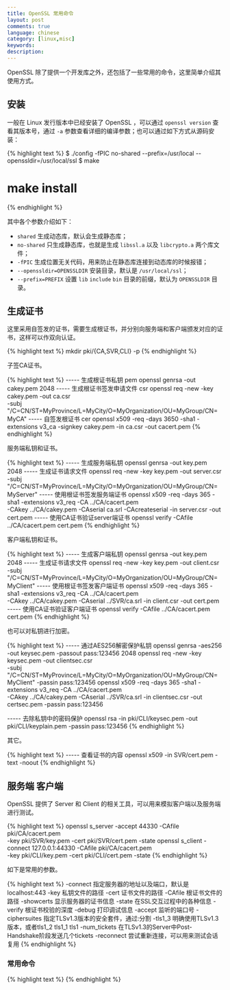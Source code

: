 ```yaml
---
title: OpenSSL 常用命令
layout: post
comments: true
language: chinese
category: [linux,misc]
keywords:
description:
---
```


OpenSSL 除了提供一个开发库之外，还包括了一些常用的命令，这里简单介绍其使用方式。

<!-- more -->

## 安装

一般在 Linux 发行版本中已经安装了 OpenSSL ，可以通过 `openssl version` 查看其版本号，通过 `-a` 参数查看详细的编译参数；也可以通过如下方式从源码安装：

{% highlight text %}
$ ./config -fPIC no-shared --prefix=/usr/local --openssldir=/usr/local/ssl
$ make
# make install
{% endhighlight %}

其中各个参数介绍如下：

* `shared` 生成动态库，默认会生成静态库；
* `no-shared` 只生成静态库，也就是生成 `libssl.a` 以及 `libcrypto.a` 两个库文件；
* `-fPIC` 生成位置无关代码，用来防止在静态库连接到动态库的时候报错；
* `--openssldir=OPENSSLDIR` 安装目录，默认是 `/usr/local/ssl`；
* `--prefix=PREFIX` 设置 `lib` `include` `bin` 目录的前缀，默认为 `OPENSSLDIR` 目录。

## 生成证书

这里采用自签发的证书，需要生成根证书，并分别向服务端和客户端颁发对应的证书，这样可以作双向认证。

{% highlight text %}
mkdir pki/{CA,SVR,CLI} -p
{% endhighlight %}

子签CA证书。

{% highlight text %}
----- 生成根证书私钥 pem
openssl genrsa -out cakey.pem 2048
----- 生成根证书签发申请文件 csr
openssl req -new -key cakey.pem -out ca.csr    \
	-subj "/C=CN/ST=MyProvince/L=MyCity/O=MyOrganization/OU=MyGroup/CN=MyCA"
----- 自签发根证书 cer
openssl x509 -req -days 3650 -sha1 -extensions v3_ca -signkey cakey.pem -in ca.csr -out cacert.pem
{% endhighlight %}

服务端私钥和证书。

{% highlight text %}
----- 生成服务端私钥
openssl genrsa -out key.pem 2048
----- 生成证书请求文件
openssl req -new -key key.pem -out server.csr  \
	-subj "/C=CN/ST=MyProvince/L=MyCity/O=MyOrganization/OU=MyGroup/CN=MyServer"
----- 使用根证书签发服务端证书
openssl x509 -req -days 365 -sha1 -extensions v3_req -CA ../CA/cacert.pem     \
	-CAkey ../CA/cakey.pem -CAserial ca.srl -CAcreateserial -in server.csr -out cert.pem
----- 使用CA证书验证server端证书
openssl verify -CAfile ../CA/cacert.pem cert.pem
{% endhighlight %}


客户端私钥和证书。

{% highlight text %}
----- 生成客户端私钥
openssl genrsa -out key.pem 2048
----- 生成证书请求文件
openssl req -new -key key.pem -out client.csr  \
	-subj "/C=CN/ST=MyProvince/L=MyCity/O=MyOrganization/OU=MyGroup/CN=MyClient"
----- 使用根证书签发客户端证书
openssl x509 -req -days 365 -sha1 -extensions v3_req -CA ../CA/cacert.pem     \
	-CAkey ../CA/cakey.pem -CAserial ../SVR/ca.srl -in client.csr -out cert.pem
----- 使用CA证书验证客户端证书
openssl verify -CAfile ../CA/cacert.pem cert.pem
{% endhighlight %}

也可以对私钥进行加密。

{% highlight text %}
----- 通过AES256解密保护私钥
openssl genrsa -aes256 -out keysec.pem -passout pass:123456 2048
openssl req -new -key keysec.pem -out clientsec.csr   \
	-subj "/C=CN/ST=MyProvince/L=MyCity/O=MyOrganization/OU=MyGroup/CN=MyClient" -passin pass:123456
openssl x509 -req -days 365 -sha1 -extensions v3_req -CA ../CA/cacert.pem     \
	-CAkey ../CA/cakey.pem -CAserial ../SVR/ca.srl -in clientsec.csr -out certsec.pem -passin pass:123456

----- 去除私钥中的密码保护
openssl rsa -in pki/CLI/keysec.pem -out pki/CLI/keyplain.pem -passin pass:123456
{% endhighlight %}

其它。

{% highlight text %}
----- 查看证书的内容
openssl x509 -in SVR/cert.pem -text -noout
{% endhighlight %}

<!--
https://ningyu1.github.io/site/post/51-ssl-cert/
吊销证书：$ openssl ca -revoke cert.pem -config openssl.cnf
证书吊销列表：$ openssl ca -gencrl -out cacert.crl -config openssl.cnf
查看列表内容：$ openssl crl -in cacert.crl -text -noout
-->

## 服务端 客户端

OpenSSL 提供了 Server 和 Client 的相关工具，可以用来模拟客户端以及服务端进行测试。

{% highlight text %}
openssl s_server -accept 44330 -CAfile pki/CA/cacert.pem            \
	-key pki/SVR/key.pem -cert pki/SVR/cert.pem -state
openssl s_client -connect 127.0.0.1:44330 -CAfile pki/CA/cacert.pem \
	-key pki/CLI/key.pem -cert pki/CLI/cert.pem -state
{% endhighlight %}

如下是常用的参数。

{% highlight text %}
-connect          指定服务器的地址以及端口，默认是localhost:443
-key              私钥文件的路径
-cert             证书文件的路径
-CAfile           根证书文件的路径
-showcerts        显示服务器的证书信息
-state            在SSL交互过程中的各种信息
-verify           根证书校验的深度
-debug            打印调试信息
-accept           监听的端口号
-ciphersuites     指定TLSv1.3版本的安全套件，通过:分割
-tls1_3           明确使用TLSv1.3版本，或者tls1_2 tls1_1 tls1
-num_tickets <N>  在TLSv1.3的Server中Post-Handshake阶段发送几个tickets
-reconnect <N>    尝试重新连接，可以用来测试会话复用
{% endhighlight %}

### 常用命令




{% highlight text %}
{% endhighlight %}
